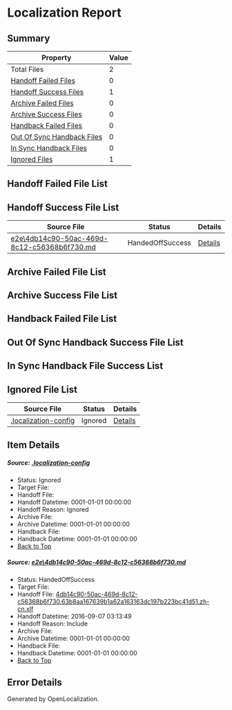 # <a name='report-top'></a> Localization Report

## Summary
 Property | Value 
 -------- | ----- 
 Total Files | 2
[ Handoff Failed Files ](#handoff-failed-list)| 0
[ Handoff Success Files ](#handoff-success-list)| 1
[ Archive Failed Files ](#archive-failed-list)| 0
[ Archive Success Files ](#archive-success-list)| 0
[ Handback Failed Files ](#handback-failed-list)| 0
[ Out Of Sync Handback Files ](#outofsync-handback-success-list)| 0
[ In Sync Handback Files ](#insync-handback-success-list)| 0
[ Ignored Files ](#ignored-list)| 1

## <a name='handoff-failed-list'></a> Handoff Failed File List

## <a name='handoff-success-list'></a> Handoff Success File List
 Source File | Status | Details 
 ----------- | ------ | ------- 
 [e2e\4db14c90-50ac-469d-8c12-c56368b6f730.md](https://github.com/OpenLocalizationTestOrg/ol-test0/blob/b1c1397601d9442fc55afa3b5232f8d0ef3afdba/e2e/4db14c90-50ac-469d-8c12-c56368b6f730.md) | HandedOffSuccess | [Details](#394bfdd301be0e554a2d8bc60b71fd629a7bf89b1)

## <a name='archive-failed-list'></a> Archive Failed File List

## <a name='archive-success-list'></a> Archive Success File List

## <a name='handback-failed-list'></a> Handback Failed File List

## <a name='outofsync-handback-success-list'></a> Out Of Sync Handback Success File List

## <a name='insync-handback-success-list'></a> In Sync Handback File Success List

## <a name='ignored-list'></a> Ignored File List
 Source File | Status | Details 
 ----------- | ------ | ------- 
 [.localization-config](https://github.com/OpenLocalizationTestOrg/ol-test0/blob/b1c1397601d9442fc55afa3b5232f8d0ef3afdba/.localization-config) | Ignored | [Details](#3d4f252ac210baf56311d7e97dcc2db10974dbd20)

## Item Details
##### <a name='3d4f252ac210baf56311d7e97dcc2db10974dbd20'></a> Source: [.localization-config](https://github.com/OpenLocalizationTestOrg/ol-test0/blob/b1c1397601d9442fc55afa3b5232f8d0ef3afdba/.localization-config)
* Status: Ignored
* Target File: 
* Handoff File: 
* Handoff Datetime: 0001-01-01 00:00:00
* Handoff Reason: Ignored
* Archive File: 
* Archive Datetime: 0001-01-01 00:00:00
* Handback File: 
* Handback Datetime: 0001-01-01 00:00:00
* [Back to Top](#report-top)

##### <a name='394bfdd301be0e554a2d8bc60b71fd629a7bf89b1'></a> Source: [e2e\4db14c90-50ac-469d-8c12-c56368b6f730.md](https://github.com/OpenLocalizationTestOrg/ol-test0/blob/b1c1397601d9442fc55afa3b5232f8d0ef3afdba/e2e/4db14c90-50ac-469d-8c12-c56368b6f730.md)
* Status: HandedOffSuccess
* Target File: 
* Handoff File: [4db14c90-50ac-469d-8c12-c56368b6f730.63b8aa167639b1a62a163163dc197b223bc41d51.zh-cn.xlf](https://github.com/OpenLocalizationTestOrg/ol-test0-handoff/blob/bae62a403b3390505a61f6d67c41b8e37a4d06e1/ol-handoff/OpenLocalizationTestOrg/ol-test0-zhcn/ci/ht/4db14c90-50ac-469d-8c12-c56368b6f730.63b8aa167639b1a62a163163dc197b223bc41d51.zh-cn.xlf)
* Handoff Datetime: 2016-09-07 03:13:49
* Handoff Reason: Include
* Archive File: 
* Archive Datetime: 0001-01-01 00:00:00
* Handback File: 
* Handback Datetime: 0001-01-01 00:00:00
* [Back to Top](#report-top)


## Error Details

Generated by OpenLocalization.
